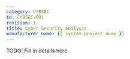 ```yaml
---
category: CYBSEC
id: CYBSEC-001
revision: 1
title: Cyber Security Analysis
manufacturer_name: {{ system.project_name }}
---
```


TODO: Fill in details here
